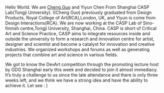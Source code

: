 Hello World. We are [Cheng Guo](http://www.chengguo.co.uk "Cheng Guo") and Yiyun Chen From Shanghai CASP Lab(Tongji University). I(Cheng Guo) previously graduated from Design Products, Royal College of Art(RCA),London, UK, and Yiyun is come from Design Interactions(RCA). We are now working at the CASP Lab of Sino-finnish centre,Tongji University, Shanghai, China. CASP is short of Critical Art and Science Practice, CASP aims to integrate resources inside and outside the university to form a research and innovation centre for artist, designer and scientist and become a catalyst for innovation and creative industries. We organized workshops and forums as well as generating projects that combine art and science in various fields.

We got to know the DevArt competition through the promoting lecture host by GDG Shanghai early this week and decided to join it almost immediacy.  It’s truly a challenge to us since the late attendance and there is only three weeks left, and we think we have a strong idea and have the ability to achieve it. Let see : )

